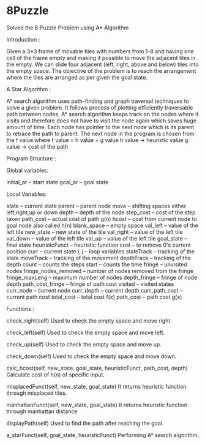 # 8Puzzle
Solved the 8 Puzzle Problem using A* Algorithm

Introduction :

Given a 3*3 frame of movable tiles with numbers from 1-8 and having one cell of the frame empty and making it possible to move the adjacent tiles in the empty. We can slide four adjacent (left, right, above and below) tiles into the empty space. The objective of the problem is to reach the arrangement where the tiles are arranged as per given the goal state.

A Star Algorithm :

A* search algorithm uses path-finding and graph traversal techniques to solve a given problem. It follows process of plotting efficiently traversable path between nodes. A* search algorithm keeps track on the nodes where it visits and therefore does not have to visit the node again which saves huge amount of time. Each node has pointer to the next node which is its parent to retrace the path to parent. The next node in the program is chosen from the f value where
f value = h value + g value h value -> heuristic value g value -> cost of the path

Program Structure :

Global variables:

initial_ar – start state
goal_ar – goal state

Local Variables:

state – current state
parent – parent node
move – shifting spaces either left,right,up or down
depth – depth of the node
step_cost – cost of the step taken
path_cost – actual cost of path g(n)
hcost – cost from current node to goal node also called h(n) blank_space – empty space
val_left – value of the left tile
new_state – new state of the tile
val_right – value of the left tile
val_down – value of the left tile
val_up – value of the left tile
goal_state – final state
heuristicFunct – heuristic function
cost – to remove 0's current position
curr – current state
i, j – loop variables
stateTrack – tracking of the state
moveTrack – tracking of the movement
depthTrack – tracking of the depth
count – counts the steps
start – counts the time
fringe – unvisited nodes
fringe_nodes_removed – number of nodes removed from the fringe fringe_maxLeng – maximum number of nodes
depth_fringe – fringe of node depth
path_cost_fringe – fringe of path cost
visited – visited states
curr_node – current node
curr_depth – current depth
curr_path_cost – current path cost
total_cost – total cost f(x)
path_cost – path cost g(x)

Functions :

check_right(self)
Used to check the empty space and move right.

check_left(self)
Used to check the empty space and move left.

check_up(self)
Used to check the empty space and move up.

check_down(self)
Used to check the empty space and move down.

calc_hcost(self, new_state, goal_state, heuristicFunct, path_cost, depth) 
Calculate cost of h(n) of specific input.

misplacedFunct(self, new_state, goal_state)
It returns heuristic function through misplaced tiles. 

manhattanFunct(self, new_state, goal_state)
It returns heuristic function through manhattan distance 

displayPath(self)
Used to find the path after reaching the goal.

a_starFunct(self, goal_state, heuristicFunct)
Performing A* search algorithm.
